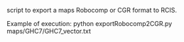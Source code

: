 script to export a maps Robocomp or CGR format to RCIS.

Example of execution:
	python exportRobocomp2CGR.py maps/GHC7/GHC7_vector.txt
